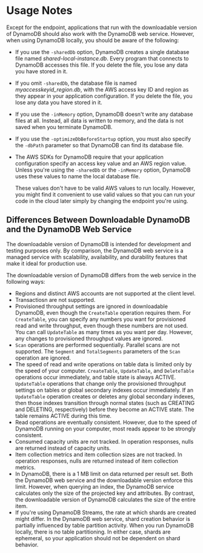 # Usage Notes<a name="DynamoDBLocal.UsageNotes"></a>

Except for the endpoint, applications that run with the downloadable version of DynamoDB should also work with the DynamoDB web service\. However, when using DynamoDB locally, you should be aware of the following:
+ If you use the `-sharedDb` option, DynamoDB creates a single database file named *shared\-local\-instance\.db*\. Every program that connects to DynamoDB accesses this file\. If you delete the file, you lose any data you have stored in it\.
+ If you omit `-sharedDb`, the database file is named *myaccesskeyid\_region\.db*, with the AWS access key ID and region as they appear in your application configuration\. If you delete the file, you lose any data you have stored in it\.
+ If you use the `-inMemory` option, DynamoDB doesn't write any database files at all\. Instead, all data is written to memory, and the data is not saved when you terminate DynamoDB\.
+ If you use the `-optimizeDbBeforeStartup` option, you must also specify the `-dbPath` parameter so that DynamoDB can find its database file\.
+ The AWS SDKs for DynamoDB require that your application configuration specify an access key value and an AWS region value\. Unless you're using the `-sharedDb` or the `-inMemory` option, DynamoDB uses these values to name the local database file\.

  These values don't have to be valid AWS values to run locally\. However, you might find it convenient to use valid values so that you can run your code in the cloud later simply by changing the endpoint you're using\.

## Differences Between Downloadable DynamoDB and the DynamoDB Web Service<a name="DynamoDBLocal.Differences"></a>

The downloadable version of DynamoDB is intended for development and testing purposes only\. By comparison, the DynamoDB web service is a managed service with scalability, availability, and durability features that make it ideal for production use\. 

The downloadable version of DynamoDB differs from the web service in the following ways:
+ Regions and distinct AWS accounts are not supported at the client level\.
+ Transactiosn are not supported\.
+ Provisioned throughput settings are ignored in downloadable DynamoDB, even though the `CreateTable` operation requires them\. For `CreateTable`, you can specify any numbers you want for provisioned read and write throughput, even though these numbers are not used\. You can call `UpdateTable` as many times as you want per day\. However, any changes to provisioned throughput values are ignored\.
+ `Scan` operations are performed sequentially\. Parallel scans are not supported\. The `Segment` and `TotalSegments` parameters of the `Scan` operation are ignored\.
+ The speed of read and write operations on table data is limited only by the speed of your computer\. `CreateTable`, `UpdateTable`, and `DeleteTable` operations occur immediately, and table state is always ACTIVE\. `UpdateTable` operations that change only the provisioned throughput settings on tables or global secondary indexes occur immediately\. If an `UpdateTable` operation creates or deletes any global secondary indexes, then those indexes transition through normal states \(such as CREATING and DELETING, respectively\) before they become an ACTIVE state\. The table remains ACTIVE during this time\.
+ Read operations are eventually consistent\. However, due to the speed of DynamoDB running on your computer, most reads appear to be strongly consistent\.
+ Consumed capacity units are not tracked\. In operation responses, nulls are returned instead of capacity units\.
+ Item collection metrics and item collection sizes are not tracked\. In operation responses, nulls are returned instead of item collection metrics\.
+ In DynamoDB, there is a 1 MB limit on data returned per result set\. Both the DynamoDB web service and the downloadable version enforce this limit\. However, when querying an index, the DynamoDB service calculates only the size of the projected key and attributes\. By contrast, the downloadable version of DynamoDB calculates the size of the entire item\.
+ If you're using DynamoDB Streams, the rate at which shards are created might differ\. In the DynamoDB web service, shard creation behavior is partially influenced by table partition activity\. When you run DynamoDB locally, there is no table partitioning\. In either case, shards are ephemeral, so your application should not be dependent on shard behavior\.

